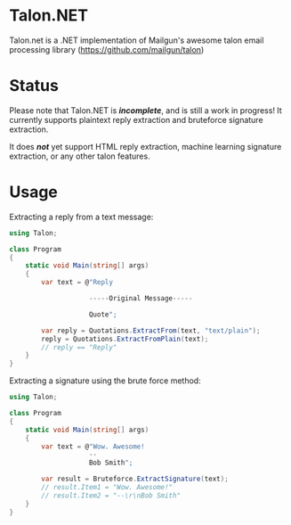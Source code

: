 Talon.NET
===
Talon.net is a .NET implementation of Mailgun's awesome talon email processing library (https://github.com/mailgun/talon)

Status
===
Please note that Talon.NET is ***incomplete***, and is still a work in progress!
It currently supports plaintext reply extraction and bruteforce signature extraction.

It does ***not*** yet support HTML reply extraction, machine learning signature extraction, or any other talon features.

Usage
===
Extracting a reply from a text message:
```c#
using Talon;

class Program
{
    static void Main(string[] args)
    {
        var text = @"Reply

                    -----Original Message-----

                    Quote";

        var reply = Quotations.ExtractFrom(text, "text/plain");
        reply = Quotations.ExtractFromPlain(text);
        // reply == "Reply"
    }
}
```

Extracting a signature using the brute force method:
```c#
using Talon;

class Program
{
    static void Main(string[] args)
    {
        var text = @"Wow. Awesome!
                    --
                    Bob Smith";

        var result = Bruteforce.ExtractSignature(text);
        // result.Item1 = "Wow. Awesome!"
        // result.Item2 = "--\r\nBob Smith"
    }
}

```

